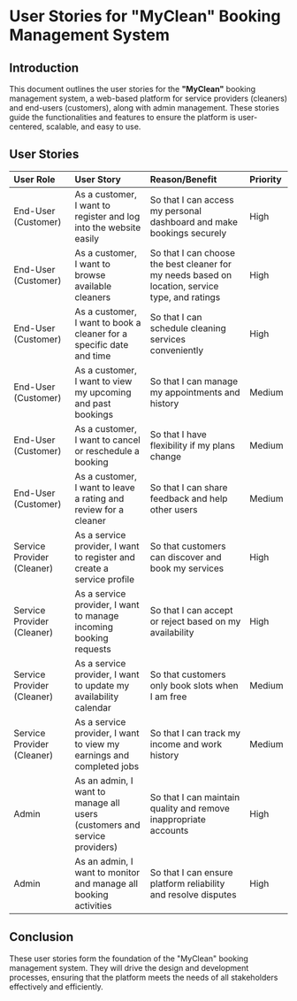 # User Stories for "MyClean" Booking Management System

## Introduction
This document outlines the user stories for the **"MyClean"** booking management system, a web-based platform for service providers (cleaners) and end-users (customers), along with admin management. These stories guide the functionalities and features to ensure the platform is user-centered, scalable, and easy to use.

## User Stories

| User Role | User Story | Reason/Benefit | Priority |
|:---|:---|:---|:---|
| End-User (Customer) | As a customer, I want to register and log into the website easily | So that I can access my personal dashboard and make bookings securely | High |
| End-User (Customer) | As a customer, I want to browse available cleaners | So that I can choose the best cleaner for my needs based on location, service type, and ratings | High |
| End-User (Customer) | As a customer, I want to book a cleaner for a specific date and time | So that I can schedule cleaning services conveniently | High |
| End-User (Customer) | As a customer, I want to view my upcoming and past bookings | So that I can manage my appointments and history | Medium |
| End-User (Customer) | As a customer, I want to cancel or reschedule a booking | So that I have flexibility if my plans change | Medium |
| End-User (Customer) | As a customer, I want to leave a rating and review for a cleaner | So that I can share feedback and help other users | Medium |
| Service Provider (Cleaner) | As a service provider, I want to register and create a service profile | So that customers can discover and book my services | High |
| Service Provider (Cleaner) | As a service provider, I want to manage incoming booking requests | So that I can accept or reject based on my availability | High |
| Service Provider (Cleaner) | As a service provider, I want to update my availability calendar | So that customers only book slots when I am free | Medium |
| Service Provider (Cleaner) | As a service provider, I want to view my earnings and completed jobs | So that I can track my income and work history | Medium |
| Admin | As an admin, I want to manage all users (customers and service providers) | So that I can maintain quality and remove inappropriate accounts | High |
| Admin | As an admin, I want to monitor and manage all booking activities | So that I can ensure platform reliability and resolve disputes | High |

## Conclusion
These user stories form the foundation of the "MyClean" booking management system. They will drive the design and development processes, ensuring that the platform meets the needs of all stakeholders effectively and efficiently.

